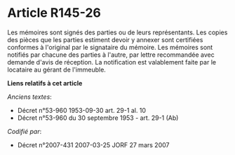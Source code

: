 # Article R145-26

Les mémoires sont signés des parties ou de leurs représentants. Les copies des pièces que les parties estiment devoir y
annexer sont certifiées conformes à l'original par le signataire du mémoire. Les mémoires sont notifiés par chacune des
parties à l'autre, par lettre recommandée avec demande d'avis de réception. La notification est valablement faite par le
locataire au gérant de l'immeuble.

**Liens relatifs à cet article**

_Anciens textes_:

  - Décret n°53-960 1953-09-30 art. 29-1 al. 10
  - Décret n°53-960 du 30 septembre 1953 - art. 29-1 (Ab)

_Codifié par_:

  - Décret n°2007-431 2007-03-25 JORF 27 mars 2007
